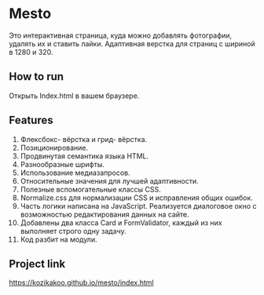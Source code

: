 # Mesto

Это интерактивная страница, куда можно добавлять фотографии, удалять их и ставить лайки. Адаптивная верстка для страниц с шириной в 1280 и 320.

## How to run 
Открыть Index.html в вашем браузере.

## Features
1. Флексбокс- вёрстка и грид- вёрстка.
2. Позиционирование.
3. Продвинутая семантика языка HTML.
4. Разнообразные шрифты.
5. Использование медиазапросов.
6. Относительные значения для лучшей адаптивности. 
7. Полезные вспомогательные классы CSS.
8. Normalize.css для нормализации CSS и исправления общих ошибок.
9. Часть логики написана на JavaScript. Реализуется диалоговое окно с возможностью редактирования данных на сайте.
10. Добавлены два класса Card и FormValidator, каждый из них выполняет строго одну задачу.
11. Код разбит на модули.

## Project link
https://kozikakoo.github.io/mesto/index.html
